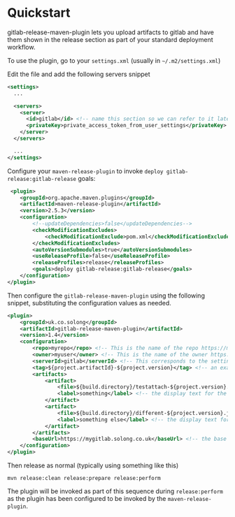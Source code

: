 # Quickstart

gitlab-release-maven-plugin lets you upload artifacts to gitlab and have them shown in the release section as part of your standard deployment workflow.

To use the plugin, go to your `settings.xml` (usually in `~/.m2/settings.xml`)

Edit the file and add the following servers snippet


```xml
<settings>
  ...

  <servers>
    <server>
      <id>gitlab</id> <!-- name this section so we can refer to it later -->
      <privateKey>private_access_token_from_user_settings</privateKey>  <!-- personal access token, (not your password!) -->
    </server>
  </servers>

  ...
</settings>
```

Configure your `maven-release-plugin` to invoke `deploy gitlab-release:gitlab-release` goals:

```xml
 <plugin>
    <groupId>org.apache.maven.plugins</groupId>
    <artifactId>maven-release-plugin</artifactId>
    <version>2.5.3</version>
    <configuration>
        <!--updateDependencies>false</updateDependencies-->
        <checkModificationExcludes>
            <checkModificationExclude>pom.xml</checkModificationExclude>
        </checkModificationExcludes>
        <autoVersionSubmodules>true</autoVersionSubmodules>
        <useReleaseProfile>false</useReleaseProfile>
        <releaseProfiles>release</releaseProfiles>
        <goals>deploy gitlab-release:gitlab-release</goals>
    </configuration>
</plugin>
```

Then configure the `gitlab-release-maven-plugin` using the following snippet, substituting the configuration values as needed.

```xml
<plugin>
    <groupId>uk.co.solong</groupId>
    <artifactId>gitlab-release-maven-plugin</artifactId>
    <version>1.4</version>
    <configuration>
        <repo>myrepo</repo> <!-- This is the name of the repo https://mygitlab.solong.co.uk/myuser/myrepo -->
        <owner>myuser</owner> <!-- This is the name of the owner https://mygitlab.solong.co.uk/myuser/myrepo -->
        <serverId>gitlab</serverId> <!-- This corresponds to the settings.xml id (see above for a settings.xml snippet)-->
        <tag>${project.artifactId}-${project.version}</tag> <!-- an example tag format -->
        <artifacts>
            <artifact>
                <file>${build.directory}/testattach-${project.version}.jar</file>  <!-- the artifact to attach -->
                <label>something</label> <!-- the display text for the link -->
            </artifact>
            <artifact>
                <file>${build.directory}/different-${project.version}.jar</file>  <!-- another artifact to attach -->
                <label>something else</label> <!-- the display text for the link -->
            </artifact>
        </artifacts>
        <baseUrl>https://mygitlab.solong.co.uk</baseUrl> <!-- the base url of your gitlab instance -->
    </configuration>
</plugin>
```

Then release as normal (typically using something like this)

```
mvn release:clean release:prepare release:perform
```

The plugin will be invoked as part of this sequence during `release:perform` as the plugin has been configured to be invoked by the `maven-release-plugin`.

